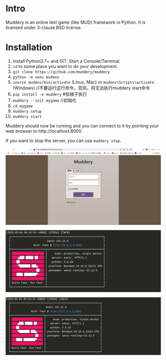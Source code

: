 # Intro
Muddery is an online text game (like MUD) framework in Python. It is licensed under 3-clause BSD license.


# Installation
1. Install Python3.7+ and GIT. Start a Console/Terminal.
1. `cd` to some place you want to do your development. 
1. `git clone https://github.com/muddery/muddery`
1. `python -m venv mudenv`
1. `source mudenv/bin/activate` (Linux, Mac) or `mudenv\Scripts\activate` (Windows) //不要运行这行命令，否则，将无法执行muddery start命令
1. `pip install -e muddery` #挂梯子执行
1. `muddery --init mygame` //初始化
1. `cd mygame`
1. `muddery setup`
1. `muddery start`

Muddery should now be running and you can connect to it by pointing your web browser to http://localhost:8000.

If you want to stop the server, you can use `muddery stop`.

![例图1](./img/1.png)

![例图2](./img/2.png)

![例图3](./img/3.png)
